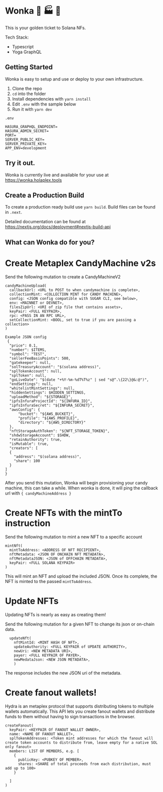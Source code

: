 # Wonka 🍬 🏭 🥇

This is your golden ticket to Solana NFs. 

Tech Stack:

- Typescript
- Yoga GraphQL

## Getting Started

Wonka is easy to setup and use or deploy to your own infrastructure.

1. Clone the repo
2. `cd` into the folder
3. Install dependencies with `yarn install`
4. Edit `.env` with the sample below
5. Run it with `yarn dev`


`.env`
```
HASURA_GRAPHQL_ENDPOINT=
HASURA_ADMIN_SECRET=
PORT=
SERVER_PUBLIC_KEY=
SERVER_PRIVATE_KEY=
APP_ENV=development
```


## Try it out.
Wonka is currently live and available for your use at https://wonka.holaplex.tools

## Create a Production Build 

To create a production ready build use `yarn build`. Build files can be found in `.next`.

Detailed documentation can be found at https://nextjs.org/docs/deployment#nextjs-build-api

## What can Wonka do for you?


# Create Metaplex CandyMachine v2s
  Send the following mutation to create a CandyMachineV2

  ```
  candyMachineUpload(
    callbackUrl: <URL to POST to when candymachine is complete>,
    collectionMint: <COLLECTION MINT for CANDY MACHINE>,
    config: <JSON config compatible with SUGAR CLI, see below>,
    env: <MAINNET or DEVNET>,
    filesZipUrl: <URI of zip file that contains assets>,
    keyPair: <FULL KEYPAIR>,
    rpc: <PASS IN AN RPC URL>,
    setCollectionMint: <BOOL, set to true if you are passing a collection>
  )

  Example JSON config
   {
    "price": 0.1,
    "number": $ITEMS,
    "symbol": "TEST",
    "sellerFeeBasisPoints": 500,
    "gatekeeper": null,
    "solTreasuryAccount": "$(solana address)",
    "splTokenAccount": null,
    "splToken": null,
    "goLiveDate": "$(date "+%Y-%m-%dT%T%z" | sed "s@^.\{22\}@&:@")",
    "endSettings": null,
    "whitelistMintSettings": null,
    "hiddenSettings": $HIDDEN_SETTINGS,
    "uploadMethod": "${STORAGE}",
    "ipfsInfuraProjectId": "${INFURA_ID}",
    "ipfsInfuraSecret": "${INFURA_SECRET}",
    "awsConfig": {
        "bucket": "${AWS_BUCKET}",
        "profile": "${AWS_PROFILE}",
        "directory": "${AWS_DIRECTORY}"
    },
    "nftStorageAuthToken": "${NFT_STORAGE_TOKEN}",
    "shdwStorageAccount": $SHDW,
    "retainAuthority": true,
    "isMutable": true,
    "creators": [
    {
      "address": "$(solana address)",
      "share": 100
    }
  ]
}
  ```

After you send this mutation, Wonka will begin provisioning your candy machine, this can take a while. When wonka is done, it will ping the callback url with 
```{ candyMachineAddress }```

# Create NFTs with the mintTo instruction

  Send the following mutation to mint a new NFT to a specific account
  ```  
  mintNft(
    mintToAddress: <ADDRESS OF NFT RECIPIENT>,
    nftMetadata: <JSON OF ONCHAIN NFT METADATA>,
    nftMetadataJSON: <JSON of OFFCHAIN METADATA>,
    keyPair: <FULL SOLANA KEYPAIR>
  )
  ```
  This will mint an NFT and upload the included JSON. Once its complete, the NFT is minted to the passed `mintToAddress`.


# Update NFTs
  Updating NFTs is nearly as easy as creating them! 

  Send the following mutation for a given NFT to change its json or on-chain data.

  ```
    updateNft(
      nftMintId: <MINT HASH OF NFT>, 
      updateAuthority: <FULL KEYPAIR of UPDATE AUTHORITY>,
      newUri: <NEW METADATA URI>, 
      payer: <FULL KEYPAIR OF PAYER>,
      newMedataJson: <NEW JSON METADATA>,
      )
  ```
  The response includes the new JSON uri of the metadata.
# Create fanout wallets!
  Hydra is an metaplex protocol that supports distributing tokens to multiple wallets automatically. 
  This API lets you create fanout wallets and distribute funds to them without having to sign transactions in the browser.

  ```
  createFanout(
    keyPair: <KEYPAIR Of FANOUT WALLET OWNER>,
    name: <NAME OF FANOUT WALLET>,
    splTokenAddresses: <Token mint addresses for which the fanout will create token accounts to distribute from, leave empty for a native SOL only fanout>
    members: LIST OF MEMBERS, e.g. [
      {
        publicKey: <PUBKEY OF MEMBER>,
        shares: <SHARE of total proceeds from each distribution, must add up to 100>
      }

    ]
  )
  ```
